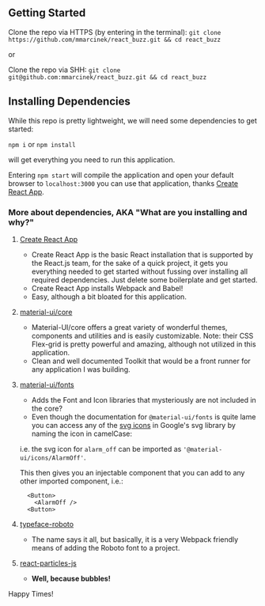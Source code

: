 ## Getting Started 

Clone the repo via HTTPS (by entering in the terminal):
`git clone https://github.com/mmarcinek/react_buzz.git && cd react_buzz`

or

Clone the repo via SHH:
`git clone git@github.com:mmarcinek/react_buzz.git && cd react_buzz`

## Installing Dependencies

While this repo is pretty lightweight, we will need some dependencies to get started:

`npm i` or `npm install`

will get everything you need to run this application.

Entering `npm start` will compile the application and open your default browser to `localhost:3000` you can use that application, thanks [Create React App](https://github.com/facebookincubator/create-react-app).

### More about dependencies, AKA "What are you installing and why?"

1. [Create React App](https://github.com/facebookincubator/create-react-app)
    * Create React App is the basic React installation that is supported by the React.js team, for the sake of a quick project, it gets you everything needed to get started without fussing over installing all required dependencies. Just delete some boilerplate and get started.  
    * Create React App installs Webpack and Babel!
    * Easy, although a bit bloated for this application.

2. [material-ui/core](https://github.com/mui-org/material-ui)
    * Material-UI/core offers a great variety of wonderful themes, components and utilities and is easily customizable. Note: their CSS Flex-grid is pretty powerful and amazing, although not utilized in this application.
    * Clean and well documented Toolkit that would be a front runner for any application I was building.

3. [material-ui/fonts](https://github.com/mui-org/material-ui)
    * Adds the Font and Icon libraries that mysteriously are not included in the core?
    * Even though the documentation for `@material-ui/fonts` is quite lame you can access any of the [svg icons](https://material.io/tools/icons/?style=baseline) in Google's svg library by naming the icon in camelCase:
    
    i.e. the svg icon for `alarm_off` can be imported as `'@material-ui/icons/AlarmOff'`. 
    
    This then gives you an injectable component that you can add to any other imported component, i.e.:
    ```
      <Button>
        <AlarmOff />
      <Button>
    ```
4. [typeface-roboto](https://github.com/KyleAMathews/typefaces/tree/master/packages/roboto)
    * The name says it all, but basically, it is a very Webpack friendly means of adding the Roboto font to a project.
5. [react-particles-js](https://github.com/Wufe/react-particles-js)
    * **Well, because bubbles!**

Happy Times!
